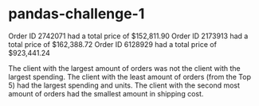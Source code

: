 # pandas-challenge-1

Order ID 2742071 had a total price of $152,811.90
Order ID 2173913 had a total price of $162,388.72
Order ID 6128929 had a total price of $923,441.24

The client with the largest amount of orders was not the client with the largest spending.
The client with the least amount of orders (from the Top 5) had the largest spending and units.
The client with the second most amount of orders had the smallest amount in shipping cost.

